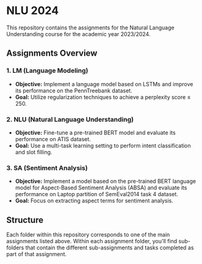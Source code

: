 # NLU 2024

This repository contains the assignments for the Natural Language Understanding course for the academic year 2023/2024.

## Assignments Overview

### 1. **LM (Language Modeling)**
- **Objective:** Implement a language model based on LSTMs and improve its performance on the PennTreebank dataset.
- **Goal:** Utilize regularization techniques to achieve a perplexity score ≤ 250.

### 2. **NLU (Natural Language Understanding)**
- **Objective:** Fine-tune a pre-trained BERT model and evaluate its performance on ATIS dataset.
- **Goal:** Use a multi-task learning setting to perform intent classification and slot filling.

### 3. **SA (Sentiment Analysis)**
- **Objective:** Implement a model based on the pre-trained BERT language model for Aspect-Based Sentiment Analysis (ABSA) and evaluate its performance on Laptop partition of SemEval2014 task 4 dataset.
- **Goal:** Focus on extracting aspect terms for sentiment analysis.

## Structure

Each folder within this repository corresponds to one of the main assignments listed above. Within each assignment folder, you'll find sub-folders that contain the different sub-assignments and tasks completed as part of that assignment.
